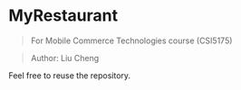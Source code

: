 # MyRestaurant

> For Mobile Commerce Technologies course (CSI5175)

> Author: Liu Cheng


Feel free to reuse the repository.
